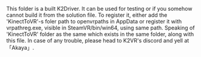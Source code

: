 This folder is a built K2Driver.
It can be used for testing or if you somehow cannot build it from the solution file.
To register it, either add the 'KinectToVR'-s foler path to openvrpaths in AppData
or register it with vrpathreg.exe, visible in SteamVR/bin/win64, using same path.
Speaking of 'KinectToVR' folder as the same which exists in the same folder, along with this file.
In case of any trouble, please head to K2VR's discord and yell at 「Akaya」.